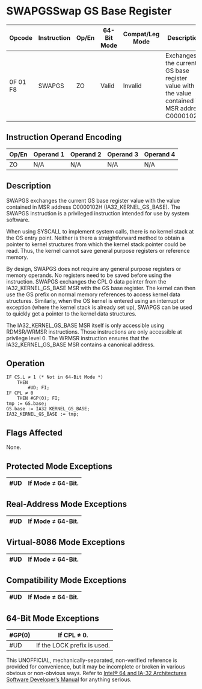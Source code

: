 # SWAPGS**Swap GS Base Register**

| Opcode   | Instruction | Op/En | 64-Bit Mode | Compat/Leg Mode | Description                                                                                     |
| -------- | ----------- | ----- | ----------- | --------------- | ----------------------------------------------------------------------------------------------- |
| 0F 01 F8 | SWAPGS      | ZO    | Valid       | Invalid         | Exchanges the current GS base register value with the value contained in MSR address C0000102H. |

## Instruction Operand Encoding

| Op/En | Operand 1 | Operand 2 | Operand 3 | Operand 4 |
| ----- | --------- | --------- | --------- | --------- |
| ZO    | N/A       | N/A       | N/A       | N/A       |

## Description

SWAPGS exchanges the current GS base register value with the value contained in MSR address C0000102H (IA32_KERNEL_GS_BASE). The SWAPGS instruction is a privileged instruction intended for use by system software.

When using SYSCALL to implement system calls, there is no kernel stack at the OS entry point. Neither is there a straightforward method to obtain a pointer to kernel structures from which the kernel stack pointer could be read. Thus, the kernel cannot save general purpose registers or reference memory.

By design, SWAPGS does not require any general purpose registers or memory operands. No registers need to be saved before using the instruction. SWAPGS exchanges the CPL 0 data pointer from the IA32_KERNEL_GS_BASE MSR with the GS base register. The kernel can then use the GS prefix on normal memory references to access kernel data structures. Similarly, when the OS kernel is entered using an interrupt or exception (where the kernel stack is already set up), SWAPGS can be used to quickly get a pointer to the kernel data structures.

The IA32_KERNEL_GS_BASE MSR itself is only accessible using RDMSR/WRMSR instructions. Those instructions are only accessible at privilege level 0. The WRMSR instruction ensures that the IA32_KERNEL_GS_BASE MSR contains a canonical address.

## Operation

```
IF CS.L ≠ 1 (* Not in 64-Bit Mode *)
    THEN
        #​​​UD; FI;
IF CPL ≠ 0
    THEN #​​​​GP(0); FI;
tmp := GS.base;
GS.base := IA32_KERNEL_GS_BASE;
IA32_KERNEL_GS_BASE := tmp;

```

## Flags Affected

None.

## Protected Mode Exceptions

| #​​​UD | If Mode ≠ 64-Bit. |
| ------ | ----------------- |

## Real-Address Mode Exceptions

| #​​​UD | If Mode ≠ 64-Bit. |
| ------ | ----------------- |

## Virtual-8086 Mode Exceptions

| #​​​UD | If Mode ≠ 64-Bit. |
| ------ | ----------------- |

## Compatibility Mode Exceptions

| #​​​UD | If Mode ≠ 64-Bit. |
| ------ | ----------------- |

## 64-Bit Mode Exceptions

| \#​​​​GP(0) | If CPL ≠ 0.                 |
| ----------- | --------------------------- |
| #​​​UD      | If the LOCK prefix is used. |

This UNOFFICIAL, mechanically-separated, non-verified reference is provided for convenience, but it may be
incomplete or broken in various obvious or non-obvious
ways. Refer to [Intel® 64 and IA-32 Architectures Software Developer’s Manual](https://software.intel.com/en-us/download/intel-64-and-ia-32-architectures-sdm-combined-volumes-1-2a-2b-2c-2d-3a-3b-3c-3d-and-4) for anything serious.
